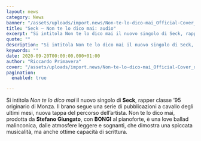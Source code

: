 ```yaml
---
layout: news
category: News
banner: "/assets/uploads/import.news/Non-te-lo-dico-mai_Official-Cover_def.jpg"
title: "Seck – Non te lo dico mai: audio"
excerpt: "Si intitola Non te lo dico mai il nuovo singolo di Seck, rapper classe ’95 originario di Monza. Il brano segue una serie di pubblicazioni a cavallo degli ultimi mesi, nuova tappa del percorso dell’artista. Non te lo dico mai, prodotta da Stefano Giungato, con BONGI al pianoforte, è una love ballad malinconica, dalle atmosfere [&hellip"
quote: ""
description: "Si intitola Non te lo dico mai il nuovo singolo di Seck, rapper classe ’95 originario di Monza. Il brano segue una serie di pubblicazioni a cavallo degli ultimi mesi, nuova tappa del percorso dell’artista. Non te lo dico mai, prodotta da Stefano Giungato, con BONGI al pianoforte, è una love ballad malinconica, dalle atmosfere [&hellip"
keywords: ""
date: 2020-09-20T00:00:00.000+01:00
author: "Riccardo Primavera"
cover: "/assets/uploads/import.news/Non-te-lo-dico-mai_Official-Cover_def.jpg"
pagination:
  enabled: true

---
```


Si intitola _Non te lo dico mai_ il nuovo singolo di **Seck**, rapper classe ’95 originario di Monza. Il brano segue una serie di pubblicazioni a cavallo degli ultimi mesi, nuova tappa del percorso dell’artista. Non te lo dico mai, prodotta da **Stefano Giungato**, con **BONGI** al pianoforte, è una love ballad malinconica, dalle atmosfere leggere e sognanti, che dimostra una spiccata musicalità, ma anche ottime capacità di scrittura.